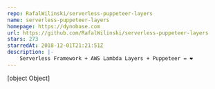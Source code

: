 ```yaml
---
repo: RafalWilinski/serverless-puppeteer-layers
name: serverless-puppeteer-layers
homepage: https://dynobase.com
url: https://github.com/RafalWilinski/serverless-puppeteer-layers
stars: 273
starredAt: 2018-12-01T21:21:51Z
description: |-
    Serverless Framework + AWS Lambda Layers + Puppeteer = ❤️
---
```


[object Object]
